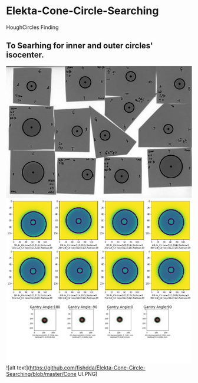 # Elekta-Cone-Circle-Searching
HoughCircles Finding

## To Searhing for inner and outer circles' isocenter.
![alt text](https://github.com/fishdda/Elekta-Cone-Circle-Searching/blob/master/test_circle.jpg)
![alt text](https://github.com/fishdda/Elekta-Cone-Circle-Searching/blob/master/Withoutmean.png)
![alt text](https://github.com/fishdda/Elekta-Cone-Circle-Searching/blob/master/results.png)
![alt text](https://github.com/fishdda/Elekta-Cone-Circle-Searching/blob/master/Cone UI.PNG)
